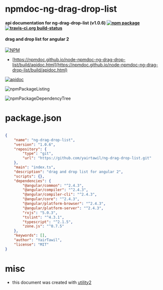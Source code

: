 # npmdoc-ng-drag-drop-list

#### api documentation for  ng-drag-drop-list (v1.0.6)  [![npm package](https://img.shields.io/npm/v/npmdoc-ng-drag-drop-list.svg?style=flat-square)](https://www.npmjs.org/package/npmdoc-ng-drag-drop-list) [![travis-ci.org build-status](https://api.travis-ci.org/npmdoc/node-npmdoc-ng-drag-drop-list.svg)](https://travis-ci.org/npmdoc/node-npmdoc-ng-drag-drop-list)

#### drag and drop list for angular 2

[![NPM](https://nodei.co/npm/ng-drag-drop-list.png?downloads=true&downloadRank=true&stars=true)](https://www.npmjs.com/package/ng-drag-drop-list)

- [https://npmdoc.github.io/node-npmdoc-ng-drag-drop-list/build/apidoc.html](https://npmdoc.github.io/node-npmdoc-ng-drag-drop-list/build/apidoc.html)

[![apidoc](https://npmdoc.github.io/node-npmdoc-ng-drag-drop-list/build/screenCapture.buildCi.browser.%252Ftmp%252Fbuild%252Fapidoc.html.png)](https://npmdoc.github.io/node-npmdoc-ng-drag-drop-list/build/apidoc.html)

![npmPackageListing](https://npmdoc.github.io/node-npmdoc-ng-drag-drop-list/build/screenCapture.npmPackageListing.svg)

![npmPackageDependencyTree](https://npmdoc.github.io/node-npmdoc-ng-drag-drop-list/build/screenCapture.npmPackageDependencyTree.svg)



# package.json

```json

{
    "name": "ng-drag-drop-list",
    "version": "1.0.6",
    "repository": {
        "type": "git",
        "url": "https://github.com/yairtawil/ng-drag-drop-list.git"
    },
    "main": "index.ts",
    "description": "drag and drop list for angular 2",
    "scripts": {},
    "dependencies": {
        "@angular/common": "^2.4.3",
        "@angular/compiler": "^2.4.3",
        "@angular/compiler-cli": "^2.4.3",
        "@angular/core": "^2.4.3",
        "@angular/platform-browser": "^2.4.3",
        "@angular/platform-server": "^2.4.3",
        "rxjs": "5.0.3",
        "tslint": "^4.3.1",
        "typescript": "^2.1.5",
        "zone.js": "^0.7.5"
    },
    "keywords": [],
    "author": "YairTawil",
    "license": "MIT"
}
```



# misc
- this document was created with [utility2](https://github.com/kaizhu256/node-utility2)
